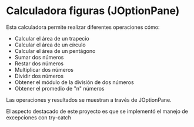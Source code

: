 # Calculadora figuras (JOptionPane)

Esta calculadora permite realizar diferentes operaciones cómo:
* Calcular el área de un trapecio
* Calcular el área de un círculo
* Calcular el área de un pentágono
* Sumar dos números
* Restar dos números
* Multiplicar dos números
* Dividir dos números
* Obtener el módulo de la división de dos números
* Obtener el promedio de "n" números

Las operaciones y resultados se muestran a través de JOptionPane.

El aspecto destacado de este proyecto es que se implementó el manejo de excepciones con try-catch
